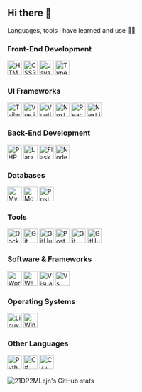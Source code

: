 ## Hi there 👋

Languages, tools i have learned and use 🧑‍💻
<section>
  <h3>Front-End Development</h3>
  <div class="icon-group">
    <img src="https://cdn.jsdelivr.net/gh/devicons/devicon@latest/icons/html5/html5-original.svg" width="32" height="32" alt="HTML5" />
    <img src="https://cdn.jsdelivr.net/gh/devicons/devicon@latest/icons/css3/css3-original.svg" width="32" height="32" alt="CSS3" />
    <img src="https://cdn.jsdelivr.net/gh/devicons/devicon@latest/icons/javascript/javascript-original.svg" width="32" height="32" alt="JavaScript" />
    <img src="https://cdn.jsdelivr.net/gh/devicons/devicon@latest/icons/typescript/typescript-original.svg" width="32" height="32" alt="TypeScript" />
  </div>

  <h3>UI Frameworks</h3>
  <div class="icon-group">
    <img src="https://cdn.jsdelivr.net/gh/devicons/devicon@latest/icons/tailwindcss/tailwindcss-original.svg" width="32" height="32" alt="Tailwind CSS" />
    <img src="https://cdn.jsdelivr.net/gh/devicons/devicon@latest/icons/vuejs/vuejs-original.svg" width="32" height="32" alt="Vue.js" />
    <img src="https://cdn.jsdelivr.net/gh/devicons/devicon@latest/icons/vuetify/vuetify-original.svg" width="32" height="32" alt="Vuetify" />
    <img src="https://cdn.jsdelivr.net/gh/devicons/devicon@latest/icons/nuxtjs/nuxtjs-original.svg" width="32" height="32" alt="Nuxt.js" />
    <img src="https://cdn.jsdelivr.net/gh/devicons/devicon@latest/icons/react/react-original.svg" width="32" height="32" alt="React" />
    <img src="https://cdn.jsdelivr.net/gh/devicons/devicon@latest/icons/nextjs/nextjs-original.svg" width="32" height="32" alt="Next.js" />
  </div>

  <h3>Back-End Development</h3>
  <div class="icon-group">
    <img src="https://cdn.jsdelivr.net/gh/devicons/devicon@latest/icons/php/php-original.svg" width="32" height="32" alt="PHP" />
    <img src="https://cdn.jsdelivr.net/gh/devicons/devicon@latest/icons/laravel/laravel-original.svg" width="32" height="32" alt="Laravel" />
    <img src="https://cdn.jsdelivr.net/gh/devicons/devicon@latest/icons/flask/flask-original.svg" width="32" height="32" alt="Flask" />
    <img src="https://cdn.jsdelivr.net/gh/devicons/devicon@latest/icons/nodejs/nodejs-original.svg" width="32" height="32" alt="Node.js" />
  </div>

  <h3>Databases</h3>
  <div class="icon-group">
    <img src="https://cdn.jsdelivr.net/gh/devicons/devicon@latest/icons/mysql/mysql-original.svg" width="32" height="32" alt="MySQL" />
    <img src="https://cdn.jsdelivr.net/gh/devicons/devicon@latest/icons/mongodb/mongodb-original.svg" width="32" height="32" alt="MongoDB" />
    <img src="https://cdn.jsdelivr.net/gh/devicons/devicon@latest/icons/postgresql/postgresql-original.svg" width="32" height="32" alt="PostgreSQL" />
  </div>

  <h3>Tools</h3>
  <div class="icon-group">
    <img src="https://cdn.jsdelivr.net/gh/devicons/devicon@latest/icons/docker/docker-original.svg" width="32" height="32" alt="Docker" />
    <img src="https://cdn.jsdelivr.net/gh/devicons/devicon@latest/icons/git/git-original.svg" width="32" height="32" alt="Git" />
    <img src="https://cdn.jsdelivr.net/gh/devicons/devicon@latest/icons/github/github-original.svg" width="32" height="32" alt="GitHub" />
    <img src="https://cdn.jsdelivr.net/gh/devicons/devicon@latest/icons/postman/postman-original.svg" width="32" height="32" alt="Postman" />
    <img src="https://cdn.jsdelivr.net/gh/devicons/devicon@latest/icons/git/git-original.svg" width="32" height="32" alt="Git" />
    <img src="https://cdn.jsdelivr.net/gh/devicons/devicon@latest/icons/github/github-original.svg" width="32" height="32" alt="GitHub" />
  </div>

  <h3>Software & Frameworks</h3>
  <div class="icon-group">
    <img src="https://cdn.jsdelivr.net/gh/devicons/devicon@latest/icons/wordpress/wordpress-plain.svg" width="32" height="32" alt="WordPress" />
    <img src="https://cdn.jsdelivr.net/gh/devicons/devicon@latest/icons/webstorm/webstorm-original.svg" width="32" height="32" alt="WebStorm" />
    <img src="https://cdn.jsdelivr.net/gh/devicons/devicon@latest/icons/visualstudio/visualstudio-original.svg"  width="32" height="32" alt="Visual Studio" />
    <img src="https://cdn.jsdelivr.net/gh/devicons/devicon@latest/icons/vscode/vscode-original.svg" width="32" height="32" alt="Vs Code" />
  </div>

  <h3>Operating Systems</h3>
  <div>
    <img src="https://cdn.jsdelivr.net/gh/devicons/devicon@latest/icons/linux/linux-original.svg" width="32" height="32" alt="Linux" />
    <img src="https://cdn.jsdelivr.net/gh/devicons/devicon@latest/icons/windows8/windows8-original.svg" width="32" height="32" alt="Windows 8" />
  </div>

  <h3>Other Languages</h3>
  <div class="icon-group">
    <img src="https://cdn.jsdelivr.net/gh/devicons/devicon@latest/icons/python/python-original.svg" width="32" height="32" alt="Python" />
    <img src="https://cdn.jsdelivr.net/gh/devicons/devicon@latest/icons/csharp/csharp-original.svg" width="32" height="32" alt="C#" />
    <img src="https://cdn.jsdelivr.net/gh/devicons/devicon@latest/icons/cplusplus/cplusplus-original.svg" width="32" height="32" alt="C++" />
  </div>
</section>

![21DP2MLejn's GitHub stats](https://github-readme-stats.vercel.app/api?username=21DP2MLejn)



<!--
**21DP2MLejn/21DP2MLejn** is a ✨ _special_ ✨ repository because its `README.md` (this file) appears on your GitHub profile.

Here are some ideas to get you started:

- 🔭 I’m currently working on ...
- 🌱 I’m currently learning ...
- 👯 I’m looking to collaborate on ...
- 🤔 I’m looking for help with ...
- 💬 Ask me about ...
- 📫 How to reach me: ...
- 😄 Pronouns: ...
- ⚡ Fun fact: ...
-->
